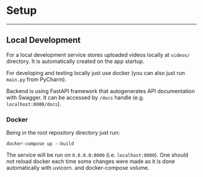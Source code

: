 # Setup
___

## Local Development
For a local development service stores uploaded videos locally at `videos/` directory.
It is automatically created on the app startup.

For developing and testing locally just use docker (you can also just run `main.py`
from PyCharm).

Backend is using FastAPI framework that autogenerates API documentation with Swagger.
It can be accessed by `/docs` handle (e.g. `localhost:8000/docs`).

### Docker
Being in the root repository directory just run:
```shell
docker-compose up --build
```
The service will be run on `0.0.0.0:8000` (i.e. `localhost:8000`). One should not 
reload docker each time some changes were made as it is done automatically with uvicorn.
and docker-compose volume.
